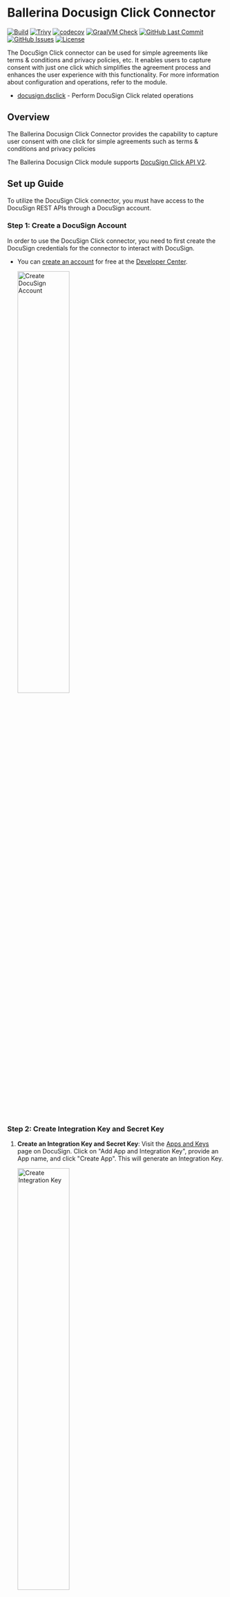 # Ballerina Docusign Click Connector

[![Build](https://github.com/ballerina-platform/module-ballerinax-docusign.dsclick/actions/workflows/ci.yml/badge.svg)](https://github.com/ballerina-platform/module-ballerinax-docusign.dsclick/actions/workflows/ci.yml)
[![Trivy](https://github.com/ballerina-platform/module-ballerinax-docusign.dsclick/actions/workflows/trivy-scan.yml/badge.svg)](https://github.com/ballerina-platform/module-ballerinax-docusign.dsclick/actions/workflows/trivy-scan.yml)
[![codecov](https://codecov.io/gh/ballerina-platform/module-ballerinax-docusign.dsclick/branch/main/graph/badge.svg)](https://codecov.io/gh/ballerina-platform/module-ballerinax-docusign.dsclick)
[![GraalVM Check](https://github.com/ballerina-platform/module-ballerinax-docusign.dsclick/actions/workflows/build-with-bal-test-graalvm.yml/badge.svg)](https://github.com/ballerina-platform/module-ballerinax-docusign.dsclick/actions/workflows/build-with-bal-test-graalvm.yml)
[![GitHub Last Commit](https://img.shields.io/github/last-commit/ballerina-platform/module-ballerinax-docusign.dsclick.svg)](https://github.com/ballerina-platform/module-ballerinax-docusign.dsclick/commits/main)
[![GitHub Issues](https://img.shields.io/github/issues/ballerina-platform/ballerina-library/module/docusign.dsclick.svg?label=Open%20Issues)](https://github.com/ballerina-platform/ballerina-library/labels/module%2Fdocusign.dsclick)
[![License](https://img.shields.io/badge/License-Apache%202.0-blue.svg)](https://opensource.org/licenses/Apache-2.0)

The DocuSign Click connector can be used for simple agreements like terms & conditions and privacy policies, etc. It enables users to capture consent with just one click which simplifies the agreement process and enhances the user experience with this functionality. For more information about configuration and operations, refer to the module.

- [docusign.dsclick](ballerina/Module.md) - Perform DocuSign Click related operations

## Overview

The Ballerina Docusign Click Connector provides the capability to capture user consent with one click for simple agreements such as terms & conditions and privacy policies

The Ballerina Docusign Click module supports [DocuSign Click API V2](https://github.com/docusign/OpenAPI-Specifications/blob/master/click.rest.swagger-v2.json).

## Set up Guide

To utilize the DocuSign Click connector, you must have access to the DocuSign REST APIs through a DocuSign account.

### Step 1: Create a DocuSign Account

In order to use the DocuSign Click connector, you need to first create the DocuSign credentials for the connector to interact with DocuSign.

- You can [create an account](https://go.docusign.com/o/sandbox/) for free at the [Developer Center](https://developers.docusign.com/).

    <img src="https://raw.githubusercontent.com/ballerina-platform/module-ballerinax-docusign.dsclick/main/ballerina/resources/create-account.png" alt="Create DocuSign Account" width="50%">

### Step 2: Create Integration Key and Secret Key

1. **Create an Integration Key and Secret Key**: Visit the [Apps and Keys](https://admindemo.docusign.com/apps-and-keys) page on DocuSign. Click on "Add App and Integration Key", provide an App name, and click "Create App". This will generate an Integration Key.

    <img src="https://raw.githubusercontent.com/ballerina-platform/module-ballerinax-docusign.dsclick/main/ballerina/resources/app-and-integration-key.png" alt="Create Integration Key" width="50%">

2. **Generate a Secret Key**: Under the Authentication section, click on "Add Secret Key". This will generate a Secret Key. Make sure to copy and save both the Integration Key and Secret Key.

    <img src="https://raw.githubusercontent.com/ballerina-platform/module-ballerinax-docusign.dsclick/main/ballerina/resources/add-secret-key.png" alt="Add Secret Key" width="50%">

### Step 3: Generate Access Token

1. **Add a Redirect URI**: Click on "Add URI" and enter your redirect URI (e.g., <http://www.example.com/callback>).

    <img src="https://raw.githubusercontent.com/ballerina-platform/module-ballerinax-docusign.dsclick/main/ballerina/resources/add-redirect-uri.png" alt="Add Redirect URI" width="50%">

2. **Generate the Encoded Key**: The Encoded Key is a base64 encoded string of your Integration Key and Secret Key in the format `{IntegrationKey:SecretKey}`. You can generate this in your web browser's console using the `btoa()` function: `btoa('IntegrationKey:SecretKey')`. You can either generate the encoded key from an online base64 encoder.

3. **Get the Authorization Code**: Visit the following URL in your web browser, replacing `{iKey}` with your Integration Key and `{redirectUri}` with your Redirect URI:

    ```url
    https://account-d.docusign.com/oauth/auth?response_type=code&scope=signature%20organization_read%20click.manage&client_id={iKey}&redirect_uri={redirectUri}
    ```

    This will redirect you to your Redirect URI with a `code` query parameter. This is your Authorization Code.

4. **Get the Access Token**: Use the following `curl` command to get the Access Token, replacing `{encodedKey}` with your Encoded Key and `{codeFromUrl}` with your Authorization Code:

    ```bash
    curl --location 'https://account-d.docusign.com/oauth/token' \
    --header 'Authorization: Basic {encodedKey}' \
    --header 'Content-Type: application/x-www-form-urlencoded' \
    --data-urlencode 'code={codeFromUrl}' \
    --data-urlencode 'grant_type=authorization_code'
    ```

    The response will contain your Access Token.

Remember to replace `{IntegrationKey:SecretKey}`, `{iKey}`, `{redirectUri}`, `{encodedKey}`, and `{codeFromUrl}` with your actual values.

Above is about using the DocuSign Click APIs in the developer mode. If your app is ready to go live, you need to follow the guidelines given [here](https://developers.docusign.com/docs/esign-rest-api/go-live/) to make it work.

## Quickstart

This sample demonstrates a scenario of creating a clickwrap to agree for some conditions with a single click.

### Step 1: Import the package

Import the `ballerinax/docusign.dsclick` package into your Ballerina project.

```ballerina
import ballerinax/docusign.dsclick;
```

### Step 2: Instantiate a new connector

Create a `click:ConnectionConfig` with the obtained OAuth2.0 tokens and initialize the connector with it.

```ballerina
configurable string accessToken = ?;

click:ConnectionConfig connectionConfig = {
    auth: {
        token: accessToken
    }
};

public function main() returns error? {
    click:Client docuSignClient = check new(
        config = connectionConfig,
        serviceUrl = "https://demo.docusign.net/clickapi"
    );
}
```

### Step 3: Invoke the connector operation

You can now utilize the operations available within the connector.

```ballerina
public function main() returns error? {
    click:Client docuSignClient = ...// Initialize the DocuSign Click connector;

    // Prepare the clickwrap request payload
    click:ClickwrapRequest returnPolicyPayload =  {
        clickwrapName: "ReturnPolicy",
        documents: [
            {
                documentName: "Test Doc",
                documentBase64: array:toBase64(check io:fileReadBytes("/path/to/your/file.pdf")),
                fileExtension: "pdf"
            }
        ],
        displaySettings: {
            displayName: "Return Policy",
            consentButtonText: "I Agree",
            downloadable: true,
            format: "modal",
            requireAccept: true,
            documentDisplay: "document",
            sendToEmail: true 
        }
    };

    // Create a new clickwrap
    click:ClickwrapVersionSummaryResponse newClickWrap = check docuSignClient->/v1/accounts/[accountId]/clickwraps.post(returnPolicyPayload);
}
```

## Examples

The DocuSign Click connector provides practical examples illustrating usage in various scenarios. Explore these [examples](https://github.com/ballerina-platform/module-ballerinax-docusign.dsclick/tree/main/examples).

1. [Return Policy Agreement with DocuSign Click](https://github.com/ballerina-platform/module-ballerinax-docusign.dsclick/tree/main/examples/return-policy-agreement)
    This example shows how to use DocuSign Click APIs to to implement a clickwrap agreement for a return policy to ensure customers acknowledge and agree to the terms before making a purchase.

2. [Agree to Terms and Conditions with DocuSign Click](https://github.com/ballerina-platform/module-ballerinax-docusign.dsclick/tree/main/examples/terms-and-conditions)
    This example shows how to use DocuSign Click APIs to to implement a clickwrap agreement for a terms and condition application and users can agree them with just one click.

## Issues and Projects

The **Issues** and **Projects** tabs are disabled for this repository as this is part of the Ballerina library. To report bugs, request new features, start new discussions, view project boards, etc., visit the Ballerina library [parent repository](https://github.com/ballerina-platform/ballerina-library).

This repository only contains the source code for the package.

## Building from the Source

### Prerequisites

1. Download and install Java SE Development Kit (JDK) version 17. You can download it from either of the following sources:

   - [Oracle JDK](https://www.oracle.com/java/technologies/downloads/)
   - [OpenJDK](https://adoptium.net/)

    > **Note:** After installation, remember to set the `JAVA_HOME` environment variable to the directory where JDK was installed.

2. Download and install [Ballerina Swan Lake](https://ballerina.io/).

3. Download and install [Docker](https://www.docker.com/get-started).

    > **Note**: Ensure that the Docker daemon is running before executing any tests.

4. Generate a Github access token with read package permissions, then set the following `env` variables:

    ```bash
   export packageUser=<Your GitHub Username>
   export packagePAT=<GitHub Personal Access Token>
    ```

### Build options

Execute the commands below to build from the source.

1. To build the package:

   ```bash
   ./gradlew clean build
   ```

2. To run the tests:

   ```bash
   ./gradlew clean test
   ```

3. To build the without the tests:

   ```bash
   ./gradlew clean build -x test
   ```

4. To debug package with a remote debugger:

   ```bash
   ./gradlew clean build -Pdebug=<port>
   ```

5. To debug with Ballerina language:

   ```bash
   ./gradlew clean build -PbalJavaDebug=<port>
   ```

6. Publish the generated artifacts to the local Ballerina central repository:

   ```bash
   ./gradlew clean build -PpublishToLocalCentral=true
   ```

7. Publish the generated artifacts to the Ballerina central repository:

   ```bash
   ./gradlew clean build -PpublishToCentral=true
   ```

## Contributing to Ballerina

As an open source project, Ballerina welcomes contributions from the community.

For more information, go to the [contribution guidelines](https://github.com/ballerina-platform/ballerina-lang/blob/master/CONTRIBUTING.md).

## Code of conduct

All contributors are encouraged to read the [Ballerina Code of Conduct](https://ballerina.io/code-of-conduct).

## Useful links

- Discuss code changes of the Ballerina project in [ballerina-dev@googlegroups.com](mailto:ballerina-dev@googlegroups.com).
- Chat live with us via our [Discord server](https://discord.gg/ballerinalang).
- Post all technical questions on Stack Overflow with the [#ballerina](https://stackoverflow.com/questions/tagged/ballerina) tag.
